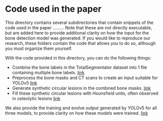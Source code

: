# Code used in the paper

This directory contains several subdirectories that contain snippets of the code used in the paper ......... Note that these are not directly executable, but are added here to provide additional clarity on how the input for the bone detection model was generated. If you would like to reproduce our research, these folders contain the code that allows you to do so, although you must organize them yourself. 

With the code provided in this directory, you can do the following things:
- Combine the bone labels in the TotalSegmentator dataset into 1 file containing multiple bone labels.  [link](https://github.com/MartijnPeterVanLeeuwen/BoneDetection/blob/main/code_paper/preprocess_TotalSegmentator_scans/Combine_label_files.py)
- Preprocess the bone masks and CT scans to create an input suitable for YOLOv5 [link](https://github.com/MartijnPeterVanLeeuwen/BoneDetection/blob/main/code_paper/preprocessing_yolo_input/Main_preprocessing_file.py)
- Generate synthetic circular lesions in the combined bone masks. [link](https://github.com/MartijnPeterVanLeeuwen/BoneDetection/blob/main/code_paper/preprocess_TotalSegmentator_scans/generate_synthetic_lesion/CreateDummyLesions.py)
- Fill these synthetic circular lesions with Hounsfield units, often observed in osteolytic lesions [link](https://github.com/MartijnPeterVanLeeuwen/BoneDetection/blob/main/code_paper/preprocess_TotalSegmentator_scans/generate_synthetic_lesion/Fill_dummy_lesions.py)

We also provide the training and evolve output generated by YOLOv5 for all three models, to provide clarity on how these models were trained. [link](https://github.com/MartijnPeterVanLeeuwen/BoneDetection/tree/main/code_paper/training_yolo/training_details)

